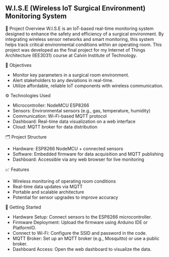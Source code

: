 <h2> W.I.S.E (Wireless IoT Surgical Environment) Monitoring System </h2>

📡 Project Overview
W.I.S.E is an IoT-based real-time monitoring system designed to enhance the safety and efficiency of a surgical environment. By integrating wireless sensor networks and smart monitoring, this system helps track critical environmental conditions within an operating room.
This project was developed as the final project for my Internet of Things Architecture (IEE3031) course at Calvin Institute of Technology.

🎯 Objectives
- Monitor key parameters in a surgical room environment.
- Alert stakeholders to any deviations in real-time.
- Utilize affordable, reliable IoT components with wireless communication.

⚙️ Technologies Used
- Microcontroller: NodeMCU ESP8266
- Sensors: Environmental sensors (e.g., gas, temperature, humidity)
- Communication: Wi-Fi-based MQTT protocol
- Dashboard: Real-time data visualization on a web interface
- Cloud: MQTT broker for data distribution

🗂️ Project Structure
- Hardware: ESP8266 NodeMCU + connected sensors
- Software: Embedded firmware for data acquisition and MQTT publishing
- Dashboard: Accessible via any web browser for live monitoring

📈 Features
- Wireless monitoring of operating room conditions
- Real-time data updates via MQTT
- Portable and scalable architecture
- Potential for sensor upgrades to improve accuracy

🚀 Getting Started
- Hardware Setup: Connect sensors to the ESP8266 microcontroller.
- Firmware Deployment: Upload the firmware using Arduino IDE or PlatformIO.
- Connect to Wi-Fi: Configure the SSID and password in the code.
- MQTT Broker: Set up an MQTT broker (e.g., Mosquitto) or use a public broker.
- Dashboard Access: Open the web dashboard to visualize the data.
